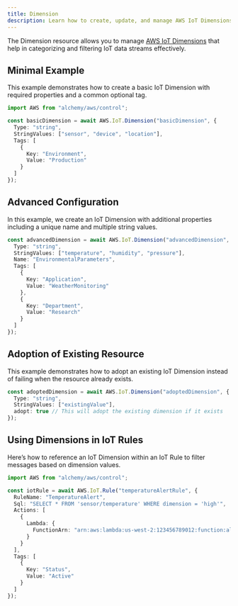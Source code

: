 ```yaml
---
title: Dimension
description: Learn how to create, update, and manage AWS IoT Dimensions using Alchemy Cloud Control.
---
```


The Dimension resource allows you to manage [AWS IoT Dimensions](https://docs.aws.amazon.com/iot/latest/userguide/) that help in categorizing and filtering IoT data streams effectively.

## Minimal Example

This example demonstrates how to create a basic IoT Dimension with required properties and a common optional tag.

```ts
import AWS from "alchemy/aws/control";

const basicDimension = await AWS.IoT.Dimension("basicDimension", {
  Type: "string",
  StringValues: ["sensor", "device", "location"],
  Tags: [
    {
      Key: "Environment",
      Value: "Production"
    }
  ]
});
```

## Advanced Configuration

In this example, we create an IoT Dimension with additional properties including a unique name and multiple string values.

```ts
const advancedDimension = await AWS.IoT.Dimension("advancedDimension", {
  Type: "string",
  StringValues: ["temperature", "humidity", "pressure"],
  Name: "EnvironmentalParameters",
  Tags: [
    {
      Key: "Application",
      Value: "WeatherMonitoring"
    },
    {
      Key: "Department",
      Value: "Research"
    }
  ]
});
```

## Adoption of Existing Resource

This example demonstrates how to adopt an existing IoT Dimension instead of failing when the resource already exists.

```ts
const adoptedDimension = await AWS.IoT.Dimension("adoptedDimension", {
  Type: "string",
  StringValues: ["existingValue"],
  adopt: true // This will adopt the existing dimension if it exists
});
```

## Using Dimensions in IoT Rules

Here’s how to reference an IoT Dimension within an IoT Rule to filter messages based on dimension values.

```ts
import AWS from "alchemy/aws/control";

const iotRule = await AWS.IoT.Rule("temperatureAlertRule", {
  RuleName: "TemperatureAlert",
  Sql: "SELECT * FROM 'sensor/temperature' WHERE dimension = 'high'",
  Actions: [
    {
      Lambda: {
        FunctionArn: "arn:aws:lambda:us-west-2:123456789012:function:alertFunction"
      }
    }
  ],
  Tags: [
    {
      Key: "Status",
      Value: "Active"
    }
  ]
});
```